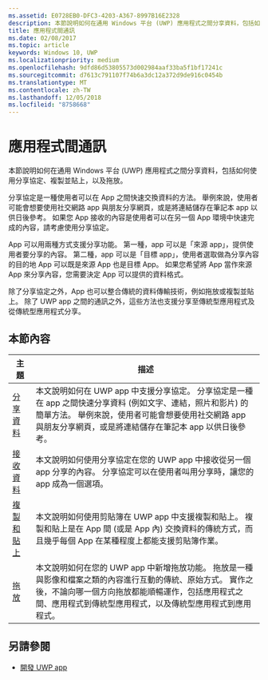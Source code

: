 ```yaml
---
ms.assetid: E0728EB0-DFC3-4203-A367-8997B16E2328
description: 本節說明如何在通用 Windows 平台 (UWP) 應用程式之間分享資料，包括如何使用分享協定、複製並貼上，以及拖放。
title: 應用程式間通訊
ms.date: 02/08/2017
ms.topic: article
keywords: Windows 10, UWP
ms.localizationpriority: medium
ms.openlocfilehash: 9dfd86d53805573d002984aaf33ba5f1bf17241c
ms.sourcegitcommit: d7613c791107f74b6a3dc12a372d9de916c0454b
ms.translationtype: MT
ms.contentlocale: zh-TW
ms.lasthandoff: 12/05/2018
ms.locfileid: "8758668"
---
```

# <a name="app-to-app-communication"></a>應用程式間通訊


本節說明如何在通用 Windows 平台 (UWP) 應用程式之間分享資料，包括如何使用分享協定、複製並貼上，以及拖放。

分享協定是一種使用者可以在 App 之間快速交換資料的方法。 舉例來說，使用者可能會想要使用社交網路 app 與朋友分享網頁，或是將連結儲存在筆記本 app 以供日後參考。 如果您 App 接收的內容是使用者可以在另一個 App 環境中快速完成的內容，請考慮使用分享協定。

App 可以用兩種方式支援分享功能。 第一種，app 可以是「來源 app」，提供使用者要分享的內容。 第二種，app 可以是「目標 app」，使用者選取做為分享內容的目的地 App 可以既是來源 App 也是目標 App。 如果您希望將 App 當作來源 App 來分享內容，您需要決定 App 可以提供的資料格式。

除了分享協定之外，App 也可以整合傳統的資料傳輸技術，例如拖放或複製並貼上。 除了 UWP app 之間的通訊之外，這些方法也支援分享至傳統型應用程式及從傳統型應用程式分享。



## <a name="in-this-section"></a>本節內容

| 主題 | 描述 |
|-------|-------------|
| [分享資料](share-data.md) | 本文說明如何在 UWP app 中支援分享協定。 分享協定是一種在 app 之間快速分享資料 (例如文字、連結，照片和影片) 的簡單方法。 舉例來說，使用者可能會想要使用社交網路 app 與朋友分享網頁，或是將連結儲存在筆記本 app 以供日後參考。 |
| [接收資料](receive-data.md) | 本文說明如何使用分享協定在您的 UWP app 中接收從另一個 app 分享的內容。 分享協定可以在使用者叫用分享時，讓您的 app 成為一個選項。 |
| [複製和貼上](copy-and-paste.md) | 本文說明如何使用剪貼簿在 UWP app 中支援複製和貼上。 複製和貼上是在 App 間 (或是 App 內) 交換資料的傳統方式，而且幾乎每個 App 在某種程度上都能支援剪貼簿作業。 |
| [拖放](../design/input/drag-and-drop.md) | 本文說明如何在您的 UWP app 中新增拖放功能。 拖放是一種與影像和檔案之類的內容進行互動的傳統、原始方式。 實作之後，不論向哪一個方向拖放都能順暢運作，包括應用程式之間、應用程式到傳統型應用程式，以及傳統型應用程式到應用程式。 |

## <a name="see-also"></a>另請參閱
- [開發 UWP app](https://developer.microsoft.com/windows/develop)

